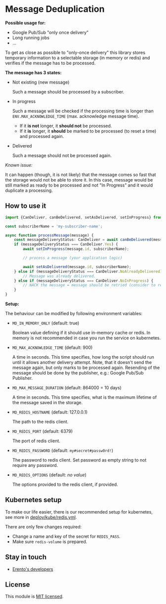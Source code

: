 # Message Deduplication

**Possible usage for:**
- Google Pub/Sub "only once delivery"
- Long running jobs
- ...

To get as close as possible to "only-once delivery" this library stores temporary information to a selectable storage (in memory or redis) and verifies if the message has to be processed.

**The message has 3 states:**
- Not existing (new message)

    Such a message should be processed by a subscriber.

- In progress

    Such a message will be checked if the processing time is longer than `ENV.MAX_ACKNOWLEDGE_TIME` (max. acknowledge message time).
    - If it **is not** longer, it **should not** be processed.
    - If it **is** longer, it **should** be marked to be processed (to reset a time) and processed again.

- Delivered

    Such a message should not be processed again.

*Known issue:*

It can happen (though, it is not likely) that the message comes so fast that the storage would not be able to store it.
In this case, message would be still marked as ready to be processed and not "In Progress" and it would duplicate a processing.

## How to use it

```typescript
import {CanDeliver, canBeDelivered, setAsDelivered, setInProgress} from '@erento/message-deduplication';

const subscriberName = 'my-subscriber-name';

async function processMessage(message) {
    const messageDeliveryStatus: CanDeliver = await canBeDelivered(message.id, subscriberName);
    if (messageDeliveryStatus === CanDeliver.Yes) {
        await setInProgress(message.id, subscriberName);

        // process a message (your application logic)

        await setAsDelivered(message.id, subscriberName);
    } else if (messageDeliveryStatus === CanDeliver.NoAlreadyDelivered) {
        // Message was already delivered.
    } else if (messageDeliveryStatus === CanDeliver.NoInProgress) {
        // NACK the message = message should be retried (consider to retry the message with some small delay)
    }
}
```

**Setup:**

The behaviour can be modified by following environment variables:

- `MD_IN_MEMORY_ONLY` (default: true)

    Boolean value defining if it should use in-memory cache or redis. In memory is not recommended in case you run the service on kubernetes.

- `MD_MAX_ACKNOWLEDGE_TIME` (default: 900)

    A time in seconds. This time specifies, how long the script should run until it allows another delivery attempt. Note, that it doesn't send the message again, but only marks to be processed again. Resending of the message should be done by the publisher, e.g.: Google Pub/Sub Publisher.

- `MD_MAX_MESSAGE_DURATION` (default: 864000 = 10 days)

    A time in seconds. This time specifies, what is the maximum lifetime of the message saved in the storage.

- `MD_REDIS_HOSTNAME` (default: 127.0.0.1)

    The path to the redis client.

- `MD_REDIS_PORT` (default: 6379)

    The port of redis client.

- `MD_REDIS_PASSWORD` (default: `my#secret#passw0rd!`)

    The password to redis client. Set password as empty string to not require any password. 

- `MD_REDIS_OPTIONS` (default: _no value_)

    The options provided to the redis client, if provided.

## Kubernetes setup

To make our life easier, there is our recommended setup for kubernetes, see more in [deploy/kube/redis.yml](deploy/kube/redis.yml).

There are only few changes required:
 - Change a name and key of the secret for `REDIS_PASS`.
 - Make sure `redis-volume` is prepared.

## Stay in touch

* [Erento's developers](mailto:developers@erento.com) 

## License

This module is [MIT licensed](LICENSE.md).
